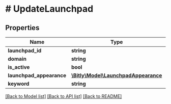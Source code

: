 # # UpdateLaunchpad

## Properties

Name | Type | Description | Notes
------------ | ------------- | ------------- | -------------
**launchpad_id** | **string** |  | [optional]
**domain** | **string** |  | [optional]
**is_active** | **bool** |  |
**launchpad_appearance** | [**\Bitly\Model\LaunchpadAppearance**](.md) |  | [optional]
**keyword** | **string** |  | [optional]

[[Back to Model list]](../../README.md#models) [[Back to API list]](../../README.md#endpoints) [[Back to README]](../../README.md)
